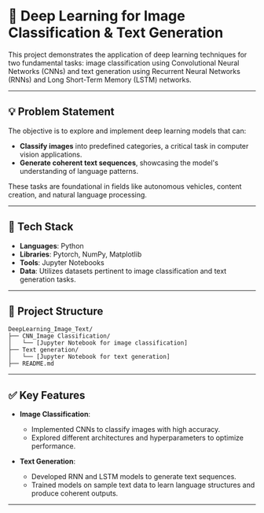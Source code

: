 
# 🧠 Deep Learning for Image Classification & Text Generation

This project demonstrates the application of deep learning techniques for two fundamental tasks: image classification using Convolutional Neural Networks (CNNs) and text generation using Recurrent Neural Networks (RNNs) and Long Short-Term Memory (LSTM) networks.

---

## 💡 Problem Statement

The objective is to explore and implement deep learning models that can:

* **Classify images** into predefined categories, a critical task in computer vision applications.
* **Generate coherent text sequences**, showcasing the model's understanding of language patterns.

These tasks are foundational in fields like autonomous vehicles, content creation, and natural language processing.

---

## 🧰 Tech Stack

* **Languages**: Python
* **Libraries**: Pytorch, NumPy, Matplotlib
* **Tools**: Jupyter Notebooks
* **Data**: Utilizes datasets pertinent to image classification and text generation tasks.

---

## 📁 Project Structure

```
DeepLearning_Image_Text/
├── CNN_Image Classification/
│   └── [Jupyter Notebook for image classification]
├── Text generation/
│   └── [Jupyter Notebook for text generation]
├── README.md
```

---

## ✅ Key Features

* **Image Classification**:

  * Implemented CNNs to classify images with high accuracy.
  * Explored different architectures and hyperparameters to optimize performance.

* **Text Generation**:

  * Developed RNN and LSTM models to generate text sequences.
  * Trained models on sample text data to learn language structures and produce coherent outputs.

---
